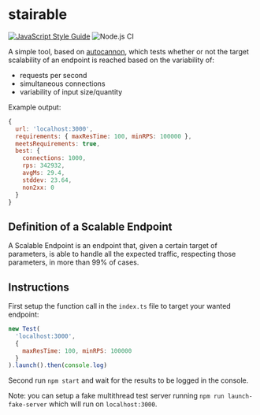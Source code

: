 # stairable

[![JavaScript Style Guide](https://img.shields.io/badge/code_style-standard-brightgreen.svg)](https://standardjs.com)
![Node.js CI](https://github.com/claudio-di-sciacca/stairable/workflows/Node.js%20CI/badge.svg)

A simple tool, based on [autocannon](https://github.com/mcollina/autocannon), which tests whether or not the target scalability of an endpoint is reached based on the variability of:
* requests per second
* simultaneous connections
* variability of input size/quantity

Example output:
```javascript
{
  url: 'localhost:3000',
  requirements: { maxResTime: 100, minRPS: 100000 },
  meetsRequirements: true,
  best: {
    connections: 1000,
    rps: 342932,
    avgMs: 29.4,
    stddev: 23.64,
    non2xx: 0
  }
}
```

## Definition of a Scalable Endpoint

A Scalable Endpoint is an endpoint that, given a certain target of parameters, is able to handle all the expected traffic, respecting those parameters, in more than 99% of cases.

## Instructions

First setup the function call in the `index.ts` file to target your wanted endpoint:
```javascript
new Test(
  'localhost:3000',
  {
    maxResTime: 100, minRPS: 100000
  }
).launch().then(console.log)
```

Second run `npm start` and wait for the results to be logged in the console.

Note: you can setup a fake multithread test server running `npm run launch-fake-server` which will run on `localhost:3000`.
